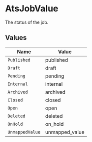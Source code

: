 # AtsJobValue

The status of the job.


## Values

| Name            | Value           |
| --------------- | --------------- |
| `Published`     | published       |
| `Draft`         | draft           |
| `Pending`       | pending         |
| `Internal`      | internal        |
| `Archived`      | archived        |
| `Closed`        | closed          |
| `Open`          | open            |
| `Deleted`       | deleted         |
| `OnHold`        | on_hold         |
| `UnmappedValue` | unmapped_value  |